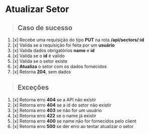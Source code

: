 # Atualizar Setor

> ## Caso de sucesso

1. [x] Recebe uma requisição do tipo **PUT** na rota **/api/sectors/:id**
2. [x] Valida se a requisição foi feita por um **usuário**
3. [x] Valida dados obrigatórios **name** e **id**
4. [x] Valida se o **id** é valido
5. [x] Valida se o setor existe
6. [x] **Atualiza** o setor com os dados fornecidos
7. [x] Retorna **204**, sem dados

> ## Exceções

1. [x] Retorna erro **404** se a API não existir
2. [x] Retorna erro **404** se a id do setor não existir
3. [x] Retorna erro **403** se não for um usuário
4. [x] Retorna erro **422** se o name já existir
5. [x] Retorna erro **400** se name não for fornecidos pelo client
6. [x] Retorna erro **500** se der erro ao tentar atualizar o setor